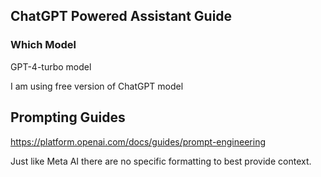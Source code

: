 ## ChatGPT Powered Assistant Guide

### Which Model

GPT-4-turbo model

I am using free version of ChatGPT model

## Prompting Guides

https://platform.openai.com/docs/guides/prompt-engineering

Just like Meta AI there are no specific formatting to best provide context.